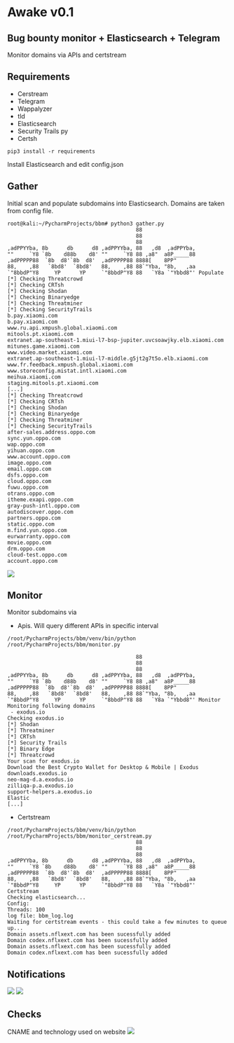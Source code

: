 # Awake v0.1
## Bug bounty monitor + Elasticsearch + Telegram

Monitor domains via APIs and certstream

## Requirements

- Cerstream
- Telegram
- Wappalyzer
- tld
- Elasticsearch
- Security Trails py
- Certsh

```buildoutcfg
pip3 install -r requirements
```

Install Elasticsearch and edit config.json

## Gather
Initial scan and populate subdomains into Elasticsearch. Domains are taken from config file.
```
root@kali:~/PycharmProjects/bbm# python3 gather.py
                                         88                   
                                         88                   
                                         88                   
,adPPYYba, 8b      db      d8 ,adPPYYba, 88   ,d8  ,adPPYba,  
""     `Y8 `8b    d88b    d8' ""     `Y8 88 ,a8"  a8P_____88  
,adPPPPP88  `8b  d8'`8b  d8'  ,adPPPPP88 8888[    8PP"  
88,    ,88   `8bd8'  `8bd8'   88,    ,88 88`"Yba, "8b,   ,aa  
`"8bbdP"Y8     YP      YP     `"8bbdP"Y8 88   `Y8a `"Ybbd8"' Populate
[*] Checking Threatcrowd
[*] Checking CRTsh
[*] Checking Shodan
[*] Checking Binaryedge
[*] Checking Threatminer
[*] Checking SecurityTrails
b.pay.xiaomi.com
b.pay.xiaomi.com
www.ru.api.xmpush.global.xiaomi.com
mitools.pt.xiaomi.com
extranet.ap-southeast-1.miui-l7-bsp-jupiter.uvcsoawjky.elb.xiaomi.com
mitunes.game.xiaomi.com
www.video.market.xiaomi.com
extranet.ap-southeast-1.miui-l7-middle.g5jt2g7t5o.elb.xiaomi.com
www.fr.feedback.xmpush.global.xiaomi.com
www.storeconfig.mistat.intl.xiaomi.com
meihua.xiaomi.com
staging.mitools.pt.xiaomi.com
[...]
[*] Checking Threatcrowd
[*] Checking CRTsh
[*] Checking Shodan
[*] Checking Binaryedge
[*] Checking Threatminer
[*] Checking SecurityTrails
after-sales.address.oppo.com
sync.yun.oppo.com
wap.oppo.com
yihuan.oppo.com
www.account.oppo.com
image.oppo.com
email.oppo.com
dsfs.oppo.com
cloud.oppo.com
fuwu.oppo.com
otrans.oppo.com
itheme.exapi.oppo.com
gray-push-intl.oppo.com
autodiscover.oppo.com
partners.oppo.com
static.oppo.com
m.find.yun.oppo.com
eurwarranty.oppo.com
movie.oppo.com
drm.oppo.com
cloud-test.oppo.com
account.oppo.com
```
![](https://www.offensiveosint.io/content/images/2020/11/bb4.png)

## Monitor
Monitor subdomains via 
- Apis. Will query different APIs in specific interval
```
/root/PycharmProjects/bbm/venv/bin/python /root/PycharmProjects/bbm/monitor.py

                                         88                   
                                         88                   
                                         88                   
,adPPYYba, 8b      db      d8 ,adPPYYba, 88   ,d8  ,adPPYba,  
""     `Y8 `8b    d88b    d8' ""     `Y8 88 ,a8"  a8P_____88  
,adPPPPP88  `8b  d8'`8b  d8'  ,adPPPPP88 8888[    8PP"  
88,    ,88   `8bd8'  `8bd8'   88,    ,88 88`"Yba, "8b,   ,aa  
`"8bbdP"Y8     YP      YP     `"8bbdP"Y8 88   `Y8a `"Ybbd8"' Monitor
Monitoring following domains
 - exodus.io
Checking exodus.io
[*] Shodan
[*] Threatminer
[*] CRTsh
[*] Security Trails
[*] Binary Edge
[*] Threatcrowd
Your scan for exodus.io
Download the Best Crypto Wallet for Desktop & Mobile | Exodus
downloads.exodus.io
neo-mag-d.a.exodus.io
zilliqa-p.a.exodus.io
support-helpers.a.exodus.io
Elastic
[...]
```
- Certstream
```
/root/PycharmProjects/bbm/venv/bin/python /root/PycharmProjects/bbm/monitor_cerstream.py
                                         88                   
                                         88                   
                                         88                   
,adPPYYba, 8b      db      d8 ,adPPYYba, 88   ,d8  ,adPPYba,  
""     `Y8 `8b    d88b    d8' ""     `Y8 88 ,a8"  a8P_____88  
,adPPPPP88  `8b  d8'`8b  d8'  ,adPPPPP88 8888[    8PP"  
88,    ,88   `8bd8'  `8bd8'   88,    ,88 88`"Yba, "8b,   ,aa  
`"8bbdP"Y8     YP      YP     `"8bbdP"Y8 88   `Y8a `"Ybbd8"' Certstream
Checking elasticsearch...
Config:
Threads: 100
log file: bbm_log.log
Waiting for certstream events - this could take a few minutes to queue up...
Domain assets.nflxext.com has been sucessfully added
Domain codex.nflxext.com has been sucessfully added
Domain assets.nflxext.com has been sucessfully added
Domain codex.nflxext.com has been sucessfully added
```
## Notifications
![](https://www.offensiveosint.io/content/images/2020/11/bb5.png)
![](https://www.offensiveosint.io/content/images/2020/11/b6.png)

## Checks
CNAME and technology used on website
![](https://www.offensiveosint.io/content/images/2020/11/bb3.png)